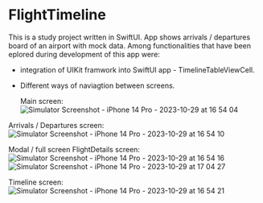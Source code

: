 # FlightTimeline

This is a study project written in SwiftUI. App shows arrivals / departures board of an airport with mock data. 
Among functionalities that have been eplored during development of this app were:
- integration of UIKit framwork into SwiftUI app - TimelineTableViewCell.
- Different ways of naviagtion between screens.  

  Main screen: 
![Simulator Screenshot - iPhone 14 Pro - 2023-10-29 at 16 54 04](https://github.com/Leralubiteklery/FlightTimeline/assets/58272000/cf93066f-87d5-4b4f-bef6-71d922a31d17)

Arrivals / Departures screen: 
![Simulator Screenshot - iPhone 14 Pro - 2023-10-29 at 16 54 10](https://github.com/Leralubiteklery/FlightTimeline/assets/58272000/6245757a-bac4-4893-8d21-2dc26bfc5dc1)

Modal / full screen FlightDetails screen: 
![Simulator Screenshot - iPhone 14 Pro - 2023-10-29 at 16 54 16](https://github.com/Leralubiteklery/FlightTimeline/assets/58272000/efde9447-746e-4434-97a9-cf893e5c12c0)![Simulator Screenshot - iPhone 14 Pro - 2023-10-29 at 17 04 27](https://github.com/Leralubiteklery/FlightTimeline/assets/58272000/4472ff8f-6451-4002-9978-cd19d4ac0e94)

Timeline screen:
![Simulator Screenshot - iPhone 14 Pro - 2023-10-29 at 16 54 21](https://github.com/Leralubiteklery/FlightTimeline/assets/58272000/f6a11cba-e661-4480-b7fb-81e9e9eebd14)

